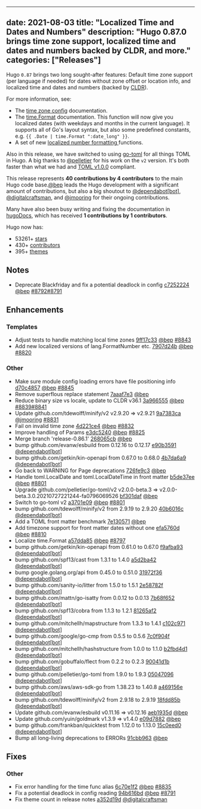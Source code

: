 
---
date: 2021-08-03
title: "Localized Time and Dates and Numbers"
description: "Hugo 0.87.0 brings time zone support, localized time and dates and numbers backed by CLDR, and more."
categories: ["Releases"]
---

Hugo `0.87` brings two long sought-after features: Default time zone support (per language if needed) for dates without zone offset or location info, and localized time and dates and numbers (backed by [CLDR](https://en.wikipedia.org/wiki/Common_Locale_Data_Repository)).

For more information, see:

* The [time zone config](https://gohugo.io/getting-started/configuration/#timezone) documentation.
* The [time.Format](https://gohugo.io/functions/dateformat/) documentation. This function will now give you localized dates (with weekdays and months in the current language). It supports all of Go's layout syntax, but also some predefined constants, e.g. `{{ .Date | time.Format ":date_long" }}`.
* A set of new [localized number formatting ](https://gohugo.io/functions/lang/) functions.

Also in this release, we have switched to using [go-toml](https://github.com/pelletier/go-toml) for all things TOML in Hugo. A big thanks to [@pelletier](https://github.com/pelletier) for his work on the `v2` version. It's both faster than what we had and [TOML v1.0.0](https://toml.io/en/v1.0.0) compliant.

This release represents **40 contributions by 4 contributors** to the main Hugo code base.[@bep](https://github.com/bep) leads the Hugo development with a significant amount of contributions, but also a big shoutout to [@dependabot[bot]](https://github.com/apps/dependabot), [@digitalcraftsman](https://github.com/digitalcraftsman), and [@jmooring](https://github.com/jmooring) for their ongoing contributions.

Many have also been busy writing and fixing the documentation in [hugoDocs](https://github.com/gohugoio/hugoDocs),
which has received **1 contributions by 1 contributors**.

Hugo now has:

* 53261+ [stars](https://github.com/gohugoio/hugo/stargazers)
* 430+ [contributors](https://github.com/gohugoio/hugo/graphs/contributors)
* 395+ [themes](http://themes.gohugo.io/)


## Notes

* Deprecate Blackfriday and fix a potential deadlock in config [c7252224](https://github.com/gohugoio/hugo/commit/c7252224c4fecfe8321f31b901e2510d98b657c4) [@bep](https://github.com/bep) [#8792](https://github.com/gohugoio/hugo/issues/8792)[#8791](https://github.com/gohugoio/hugo/issues/8791)

## Enhancements

### Templates

* Adjust tests to handle matching local time zones [9ff17c33](https://github.com/gohugoio/hugo/commit/9ff17c332405da5830cef9b3711706b1fc9a7444) [@bep](https://github.com/bep) [#8843](https://github.com/gohugoio/hugo/issues/8843)
* Add new localized versions of lang.FormatNumber etc. [7907d24b](https://github.com/gohugoio/hugo/commit/7907d24ba16fc5a80930c1aabf5144e684ff7f29) [@bep](https://github.com/bep) [#8820](https://github.com/gohugoio/hugo/issues/8820)

### Other

* Make sure module config loading errors have file positioning info [d70c4857](https://github.com/gohugoio/hugo/commit/d70c485707edfd445bcfc0e84181bc15eb146e76) [@bep](https://github.com/bep) [#8845](https://github.com/gohugoio/hugo/issues/8845)
* Remove superflous replace statement [7aaaf7e3](https://github.com/gohugoio/hugo/commit/7aaaf7e33afd05d2c74d74fbbfbd34d55e8129eb) [@bep](https://github.com/bep) 
* Reduce binary size vs locale, update to CLDR v36.1 [3a966555](https://github.com/gohugoio/hugo/commit/3a96655592d0b0db4126f20ca717d553dda9c4ed) [@bep](https://github.com/bep) [#8839](https://github.com/gohugoio/hugo/issues/8839)[#8841](https://github.com/gohugoio/hugo/issues/8841)
* Update github.com/tdewolff/minify/v2 v2.9.20 => v2.9.21 [9a7383ca](https://github.com/gohugoio/hugo/commit/9a7383caf3945b9b11db2b108003f87e2e8b6a3a) [@jmooring](https://github.com/jmooring) [#8831](https://github.com/gohugoio/hugo/issues/8831)
* Fail on invalid time zone [4d221ce4](https://github.com/gohugoio/hugo/commit/4d221ce468a1209ee9dd6cbece9d1273dad6a29b) [@bep](https://github.com/bep) [#8832](https://github.com/gohugoio/hugo/issues/8832)
* Improve handling of <nil> Params [e3dc5240](https://github.com/gohugoio/hugo/commit/e3dc5240f01fd5ec67643e40f27c026d707da110) [@bep](https://github.com/bep) [#8825](https://github.com/gohugoio/hugo/issues/8825)
* Merge branch 'release-0.86.1' [268065cb](https://github.com/gohugoio/hugo/commit/268065cb2d8339392766a23703beaf7cc49d6b5c) [@bep](https://github.com/bep) 
* bump github.com/evanw/esbuild from 0.12.16 to 0.12.17 [e90b3591](https://github.com/gohugoio/hugo/commit/e90b3591a155d1266a86c9490886720740b9d62e) [@dependabot[bot]](https://github.com/apps/dependabot) 
* bump github.com/getkin/kin-openapi from 0.67.0 to 0.68.0 [4b7da6a9](https://github.com/gohugoio/hugo/commit/4b7da6a9d720ed5ab4b45d6aa3b0b7af4683d02f) [@dependabot[bot]](https://github.com/apps/dependabot) 
* Go back to WARNING for Page deprecations [726fe9c3](https://github.com/gohugoio/hugo/commit/726fe9c3c97a9c979dc7862e7f226fc5ec1341de) [@bep](https://github.com/bep) 
* Handle toml.LocalDate and toml.LocalDateTime in front matter [b5de37ee](https://github.com/gohugoio/hugo/commit/b5de37ee793c01f2acccdea7119be05c4182723f) [@bep](https://github.com/bep) [#8801](https://github.com/gohugoio/hugo/issues/8801)
* Upgrade github.com/pelletier/go-toml/v2 v2.0.0-beta.3 => v2.0.0-beta.3.0.20210727221244-fa0796069526 [bf301daf](https://github.com/gohugoio/hugo/commit/bf301daf158e5e9673ad5f457ea3a264315942b5) [@bep](https://github.com/bep) 
* Switch to go-toml v2 [a3701e09](https://github.com/gohugoio/hugo/commit/a3701e09313695d4a0f6fb0eb7844c1a4befc07a) [@bep](https://github.com/bep) [#8801](https://github.com/gohugoio/hugo/issues/8801)
* bump github.com/tdewolff/minify/v2 from 2.9.19 to 2.9.20 [40b6016c](https://github.com/gohugoio/hugo/commit/40b6016cf3f7aac541b042d32e3a162411fd9cd0) [@dependabot[bot]](https://github.com/apps/dependabot) 
* Add a TOML front matter benchmark [7e130571](https://github.com/gohugoio/hugo/commit/7e1305710f08d26d9214abb5410ccd675e59a6e9) [@bep](https://github.com/bep) 
* Add timezone support for front matter dates without one [efa5760d](https://github.com/gohugoio/hugo/commit/efa5760db5ef39ae084bfccb5b8f756c7b117a2a) [@bep](https://github.com/bep) [#8810](https://github.com/gohugoio/hugo/issues/8810)
* Localize time.Format [a57dda85](https://github.com/gohugoio/hugo/commit/a57dda854b5efd3429af5f0b1564fc9d9d5439b9) [@bep](https://github.com/bep) [#8797](https://github.com/gohugoio/hugo/issues/8797)
* bump github.com/getkin/kin-openapi from 0.61.0 to 0.67.0 [f9afba93](https://github.com/gohugoio/hugo/commit/f9afba933579de07d2d2e36a457895ec5f1b7f01) [@dependabot[bot]](https://github.com/apps/dependabot) 
* bump github.com/spf13/cast from 1.3.1 to 1.4.0 [a5d2ba42](https://github.com/gohugoio/hugo/commit/a5d2ba429d34004efd3c6b82c1bcb130c85aca9c) [@dependabot[bot]](https://github.com/apps/dependabot) 
* bump google.golang.org/api from 0.45.0 to 0.51.0 [31972f36](https://github.com/gohugoio/hugo/commit/31972f3647b284eea1a66a2e27ed42d04a391a7a) [@dependabot[bot]](https://github.com/apps/dependabot) 
* bump github.com/sanity-io/litter from 1.5.0 to 1.5.1 [2e58782f](https://github.com/gohugoio/hugo/commit/2e58782f96972487dc5e5ba91d0256ec6e86dad7) [@dependabot[bot]](https://github.com/apps/dependabot) 
* bump github.com/mattn/go-isatty from 0.0.12 to 0.0.13 [7b68f652](https://github.com/gohugoio/hugo/commit/7b68f6524d24d450330cbe4a2380301e66abee4a) [@dependabot[bot]](https://github.com/apps/dependabot) 
* bump github.com/spf13/cobra from 1.1.3 to 1.2.1 [81265af2](https://github.com/gohugoio/hugo/commit/81265af2cccd3247df87f05eebf8907a14e978a4) [@dependabot[bot]](https://github.com/apps/dependabot) 
* bump github.com/mitchellh/mapstructure from 1.3.3 to 1.4.1 [c102c971](https://github.com/gohugoio/hugo/commit/c102c9719b3a29406ef59dc18eca6bd280e4dc43) [@dependabot[bot]](https://github.com/apps/dependabot) 
* bump github.com/google/go-cmp from 0.5.5 to 0.5.6 [7c0f904f](https://github.com/gohugoio/hugo/commit/7c0f904f29c41e8782b44a37fd4e98e441cd2b2c) [@dependabot[bot]](https://github.com/apps/dependabot) 
* bump github.com/mitchellh/hashstructure from 1.0.0 to 1.1.0 [b2fbd4d1](https://github.com/gohugoio/hugo/commit/b2fbd4d13a47ce3f6a56f08d0bda77e16793de72) [@dependabot[bot]](https://github.com/apps/dependabot) 
* bump github.com/gobuffalo/flect from 0.2.2 to 0.2.3 [90041d1b](https://github.com/gohugoio/hugo/commit/90041d1b6d4eeb91ea085f5a97b02887159a655b) [@dependabot[bot]](https://github.com/apps/dependabot) 
* bump github.com/pelletier/go-toml from 1.9.0 to 1.9.3 [05047096](https://github.com/gohugoio/hugo/commit/05047096f52e43ff09acbc50616441bb42a1c6f7) [@dependabot[bot]](https://github.com/apps/dependabot) 
* bump github.com/aws/aws-sdk-go from 1.38.23 to 1.40.8 [a469156e](https://github.com/gohugoio/hugo/commit/a469156ea4ad023aa4fda0d3fb657ce003412abb) [@dependabot[bot]](https://github.com/apps/dependabot) 
* bump github.com/tdewolff/minify/v2 from 2.9.18 to 2.9.19 [18fdd85b](https://github.com/gohugoio/hugo/commit/18fdd85bcc4ac2d9a33546dca8a0a24f63987361) [@dependabot[bot]](https://github.com/apps/dependabot) 
* Update github.com/evanw/esbuild v0.11.16 => v0.12.16 [aeb1935d](https://github.com/gohugoio/hugo/commit/aeb1935d44eb258a794c8f055eedaf3a7655a3ad) [@bep](https://github.com/bep) 
* Update github.com/yuin/goldmark v1.3.9 => v1.4.0 [e09d7882](https://github.com/gohugoio/hugo/commit/e09d7882c88812bedb2c2e66b68c7eed21213dbc) [@bep](https://github.com/bep) 
* bump github.com/frankban/quicktest from 1.12.0 to 1.13.0 [15c0eed0](https://github.com/gohugoio/hugo/commit/15c0eed0487598ac1e5a6fff167b19031b6595bc) [@dependabot[bot]](https://github.com/apps/dependabot) 
* Bump all long-living deprecations to ERRORs [91cbb963](https://github.com/gohugoio/hugo/commit/91cbb963020ac2aead68ff2bbd7e9077d5558abd) [@bep](https://github.com/bep) 

## Fixes

### Other

* Fix error handling for the time func alias [6c70e1f2](https://github.com/gohugoio/hugo/commit/6c70e1f22f365322d5f754302e110c9ed716b215) [@bep](https://github.com/bep) [#8835](https://github.com/gohugoio/hugo/issues/8835)
* Fix a potential deadlock in config reading [94b616bd](https://github.com/gohugoio/hugo/commit/94b616bdfad177daa99f5e87535943f509198f6f) [@bep](https://github.com/bep) [#8791](https://github.com/gohugoio/hugo/issues/8791)
* Fix theme count in release notes [a352d19d](https://github.com/gohugoio/hugo/commit/a352d19d881474f53d01791be4febd305453a9d6) [@digitalcraftsman](https://github.com/digitalcraftsman) 





